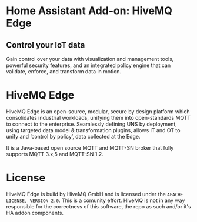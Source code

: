 # Home Assistant Add-on: HiveMQ Edge


## Control your IoT data
Gain control over your data with visualization and management tools, powerful security features, and an integrated policy engine that can validate, enforce, and transform data in motion.

# HiveMQ Edge 
HiveMQ Edge is an open-source, modular, secure by design platform which consolidates industrial workloads, unifying them into open-standards MQTT to connect to the enterprise. Seamlessly defining UNS by deployment, using targeted data model & transformation plugins, allows IT and OT to unify and ‘control by policy’, data collected at the Edge.

It is a Java-based open source MQTT and MQTT-SN broker that fully supports MQTT 3.x,5 and MQTT-SN 1.2.

# License

HiveMQ Edge is build by HiveMQ GmbH and is licensed under the `APACHE LICENSE, VERSION 2.0`. This is a comunity effort. HiveMQ is not in any way responsible for the correctness of this software, the repo as such and/or it's HA addon components.
